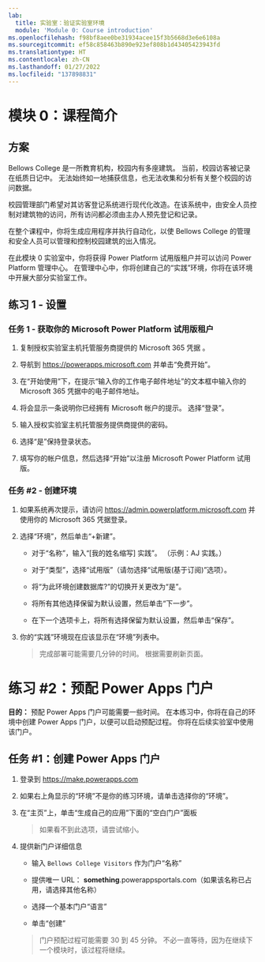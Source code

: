 ```yaml
---
lab:
  title: 实验室：验证实验室环境
  module: 'Module 0: Course introduction'
ms.openlocfilehash: f98bf8aee0be31934acee15f3b5668d3e6e6108a
ms.sourcegitcommit: ef58c858463b890e923ef808b1d43405423943fd
ms.translationtype: HT
ms.contentlocale: zh-CN
ms.lasthandoff: 01/27/2022
ms.locfileid: "137898831"
---
```

<a name="module-0-course-introduction"></a>模块 0：课程简介
=================================

<a name="scenario"></a>方案
--------

Bellows College 是一所教育机构，校园内有多座建筑。 当前，校园访客被记录在纸质日记中。 无法始终如一地捕获信息，也无法收集和分析有关整个校园的访问数据。

校园管理部门希望对其访客登记系统进行现代化改造。在该系统中，由安全人员控制对建筑物的访问，所有访问都必须由主办人预先登记和记录。

在整个课程中，你将生成应用程序并执行自动化，以使 Bellows College 的管理和安全人员可以管理和控制校园建筑的出入情况。

在此模块 0 实验室中，你将获得 Power Platform 试用版租户并可以访问 Power Platform 管理中心。 在管理中心中，你将创建自己的“实践”环境，你将在该环境中开展大部分实验室工作。

## <a name="exercise-1--setup"></a>练习 1 - 设置

### <a name="task-1---acquire-your-microsoft-power-platform-trial-tenant"></a>任务 1 - 获取你的 Microsoft Power Platform 试用版租户

1. 复制授权实验室主机托管服务商提供的 Microsoft 365 凭据 。

2. 导航到 <https://powerapps.microsoft.com> 并单击“免费开始”。

3. 在“开始使用”下，在提示“输入你的工作电子邮件地址”的文本框中输入你的 Microsoft 365 凭据中的电子邮件地址。

4. 将会显示一条说明你已经拥有 Microsoft 帐户的提示。 选择“登录”。

5. 输入授权实验室主机托管服务提供商提供的密码。 

6. 选择“是”保持登录状态。

7. 填写你的帐户信息，然后选择“开始”以注册 Microsoft Power Platform 试用版。  

### <a name="task-2--create-environment"></a>任务 \#2 - 创建环境

1. 如果系统再次提示，请访问 <https://admin.powerplatform.microsoft.com> 并使用你的 Microsoft 365 凭据登录。

2. 选择“环境”，然后单击“+新建”。

    - 对于“名称”，输入“[我的姓名缩写] 实践”。 （示例：AJ 实践。）
    
    - 对于“类型”，选择“试用版”（请勿选择“试用版(基于订阅)”选项）。
    
    - 将“为此环境创建数据库?”的切换开关更改为“是”。
    
    - 将所有其他选择保留为默认设置，然后单击“下一步”。
    
    - 在下一个选项卡上，将所有选择保留为默认设置，然后单击“保存”。

3. 你的“实践”环境现在应该显示在“环境”列表中。 

    > 完成部署可能需要几分钟的时间。 根据需要刷新页面。

# <a name="exercise-2-provision-a-power-apps-portal"></a>练习 \#2：预配 Power Apps 门户

**目的：** 预配 Power Apps 门户可能需要一些时间。 在本练习中，你将在自己的环境中创建 Power Apps 门户，以便可以启动预配过程。 你将在后续实验室中使用该门户。

## <a name="task-1-create-power-apps-portal"></a>任务 \#1：创建 Power Apps 门户

1.  登录到 <https://make.powerapps.com>

2.  如果右上角显示的“环境”不是你的练习环境，请单击选择你的“环境”。

3.  在“主页”上，单击“生成自己的应用”下面的“空白门户”面板 

    > 如果看不到此选项，请尝试缩小。

4.  提供新门户详细信息

    -   输入 ```Bellows College Visitors``` 作为门户“名称” 

    -   提供唯一 URL： **something**.powerappsportals.com（如果该名称已占用，请选择其他名称）

    -   选择一个基本门户“语言”

    -   单击“创建” 

    > 门户预配过程可能需要 30 到 45 分钟。 不必一直等待，因为在继续下一个模块时，该过程将继续。

